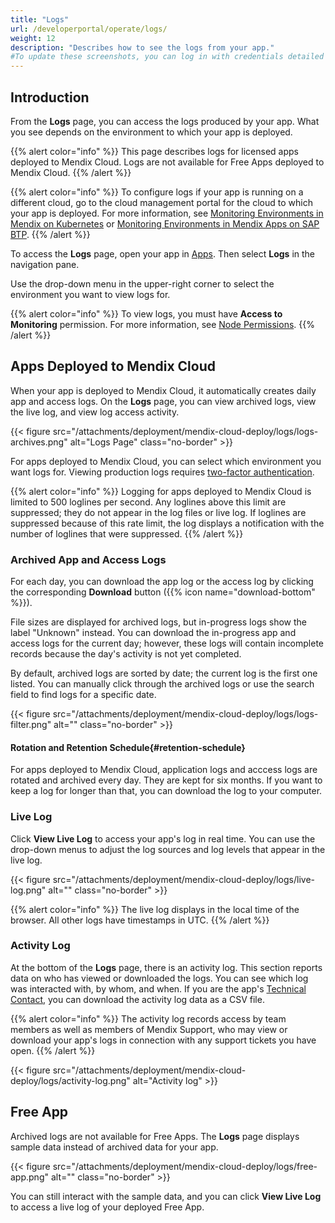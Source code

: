 ```yaml
---
title: "Logs"
url: /developerportal/operate/logs/
weight: 12
description: "Describes how to see the logs from your app."
#To update these screenshots, you can log in with credentials detailed in How to Update Screenshots Using Team Apps.
---
```


## Introduction

From the **Logs** page, you can access the logs produced by your app. What you see depends on the environment to which your app is deployed.

{{% alert color="info" %}}
This page describes logs for licensed apps deployed to Mendix Cloud. Logs are not available for Free Apps deployed to Mendix Cloud.
{{% /alert %}}

{{% alert color="info" %}}
To configure logs if your app is running on a different cloud, go to the cloud management portal for the cloud to which your app is deployed. For more information, see [Monitoring Environments in Mendix on Kubernetes](/developerportal/deploy/private-cloud-monitor/) or [Monitoring Environments in Mendix Apps on SAP BTP](/developerportal/deploy/sap-cloud-platform/sap-monitoring/).
{{% /alert %}}

To access the **Logs** page, open your app in [Apps](https://sprintr.home.mendix.com/). Then select **Logs** in the navigation pane.

Use the drop-down menu in the upper-right corner to select the environment you want to view logs for.

{{% alert color="info" %}}
To view logs, you must have **Access to Monitoring** permission. For more information, see [Node Permissions](/developerportal/deploy/node-permissions/).
{{% /alert %}}

## Apps Deployed to Mendix Cloud

When your app is deployed to Mendix Cloud, it automatically creates daily app and access logs. On the **Logs** page, you can view archived logs, view the live log, and view log access activity.

{{< figure src="/attachments/deployment/mendix-cloud-deploy/logs/logs-archives.png" alt="Logs Page" class="no-border" >}}

For apps deployed to Mendix Cloud, you can select which environment you want logs for. Viewing production logs requires [two-factor authentication](/developerportal/deploy/two-factor-authentication/).

{{% alert color="info" %}}
Logging for apps deployed to Mendix Cloud is limited to 500 loglines per second. Any loglines above this limit are suppressed; they do not appear in the log files or live log. If loglines are suppressed because of this rate limit, the log displays a notification with the number of loglines that were suppressed.
{{% /alert %}}

### Archived App and Access Logs

For each day, you can download the app log or the access log by clicking the corresponding **Download** button ({{% icon name="download-bottom" %}}).

File sizes are displayed for archived logs, but in-progress logs show the label "Unknown" instead. You can download the in-progress app and access logs for the current day; however, these logs will contain incomplete records because the day's activity is not yet completed. 

By default, archived logs are sorted by date; the current log is the first one listed. You can manually click through the archived logs or use the search field to find logs for a specific date.

{{< figure src="/attachments/deployment/mendix-cloud-deploy/logs/logs-filter.png" alt="" class="no-border" >}}

#### Rotation and Retention Schedule{#retention-schedule}

For apps deployed to Mendix Cloud, application logs and acccess logs are rotated and archived every day. They are kept for six months. If you want to keep a log for longer than that, you can download the log to your computer.

### Live Log

Click **View Live Log** to access your app's log in real time. You can use the drop-down menus to adjust the log sources and log levels that appear in the live log.

{{< figure src="/attachments/deployment/mendix-cloud-deploy/logs/live-log.png" alt="" class="no-border" >}} 

{{% alert color="info" %}}
The live log displays in the local time of the browser. All other logs have timestamps in UTC.
{{% /alert %}}

### Activity Log

At the bottom of the **Logs** page, there is an activity log. This section reports data on who has viewed or downloaded the logs. You can see which log was interacted with, by whom, and when. If you are the app's [Technical Contact](/developerportal/general/app-roles/#technical-contact), you can download the activity log data as a CSV file.

{{% alert color="info" %}}
The activity log records access by team members as well as members of Mendix Support, who may view or download your app's logs in connection with any support tickets you have open. 
{{% /alert %}}

{{< figure src="/attachments/deployment/mendix-cloud-deploy/logs/activity-log.png" alt="Activity log" >}}

## Free App

Archived logs are not available for Free Apps. The **Logs** page displays sample data instead of archived data for your app.

{{< figure src="/attachments/deployment/mendix-cloud-deploy/logs/free-app.png" alt="" class="no-border" >}}

You can still interact with the sample data, and you can click **View Live Log** to access a live log of your deployed Free App.
